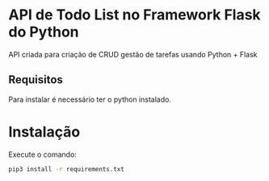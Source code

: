 # API de Todo List no Framework Flask do Python
API criada para criação de CRUD gestão de tarefas usando Python + Flask 

 
## Requisitos 
Para instalar é necessário ter o python instalado.

# Instalação
Execute o comando: 
```bash
pip3 install -r requirements.txt
```

